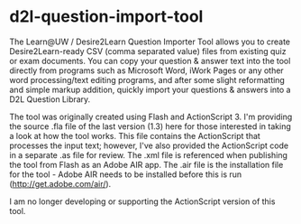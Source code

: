 # d2l-question-import-tool
The Learn@UW / Desire2Learn Question Importer Tool allows you to create Desire2Learn-ready CSV (comma separated value) files from existing quiz or exam documents. You can copy your question & answer text into the tool directly from programs such as Microsoft Word, iWork Pages or any other word processing/text editing programs, and after some slight reformatting and simple markup addition, quickly import your questions & answers into a D2L Question Library.  
  
The tool was originally created using Flash and ActionScript 3. I'm providing the source .fla file of the last version (1.3) here for those interested in taking a look at how the tool works. This file contains the ActionScript that processes the input text; however, I've also provided the ActionScript code in a separate .as file for review. The .xml file is referenced when publishing the tool from Flash as an Adobe AIR app. The .air file is the installation file for the tool - Adobe AIR needs to be installed before this is run (http://get.adobe.com/air/).
  
I am no longer developing or supporting the ActionScript version of this tool.
